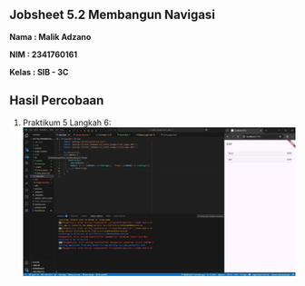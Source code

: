 ## Jobsheet 5.2 Membangun Navigasi

**Nama  : Malik Adzano**

**NIM   : 2341760161**

**Kelas : SIB - 3C**

## Hasil Percobaan

1. Praktikum 5 Langkah 6:
![Screenshot belanja](assets/readme/01.jpg)

